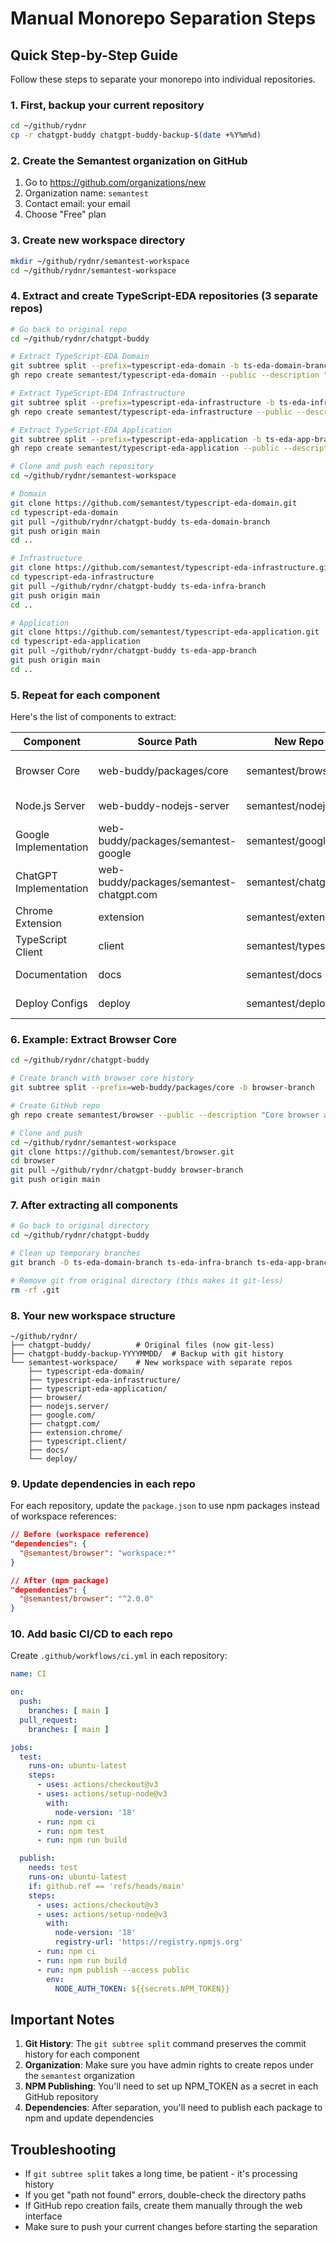 # Manual Monorepo Separation Steps

## Quick Step-by-Step Guide

Follow these steps to separate your monorepo into individual repositories.

### 1. First, backup your current repository

```bash
cd ~/github/rydnr
cp -r chatgpt-buddy chatgpt-buddy-backup-$(date +%Y%m%d)
```

### 2. Create the Semantest organization on GitHub

1. Go to https://github.com/organizations/new
2. Organization name: `semantest`
3. Contact email: your email
4. Choose "Free" plan

### 3. Create new workspace directory

```bash
mkdir ~/github/rydnr/semantest-workspace
cd ~/github/rydnr/semantest-workspace
```

### 4. Extract and create TypeScript-EDA repositories (3 separate repos)

```bash
# Go back to original repo
cd ~/github/rydnr/chatgpt-buddy

# Extract TypeScript-EDA Domain
git subtree split --prefix=typescript-eda-domain -b ts-eda-domain-branch
gh repo create semantest/typescript-eda-domain --public --description "Core domain primitives for event-driven architecture"

# Extract TypeScript-EDA Infrastructure
git subtree split --prefix=typescript-eda-infrastructure -b ts-eda-infra-branch
gh repo create semantest/typescript-eda-infrastructure --public --description "Infrastructure adapters for TypeScript-EDA"

# Extract TypeScript-EDA Application
git subtree split --prefix=typescript-eda-application -b ts-eda-app-branch
gh repo create semantest/typescript-eda-application --public --description "Application layer orchestration for TypeScript-EDA"

# Clone and push each repository
cd ~/github/rydnr/semantest-workspace

# Domain
git clone https://github.com/semantest/typescript-eda-domain.git
cd typescript-eda-domain
git pull ~/github/rydnr/chatgpt-buddy ts-eda-domain-branch
git push origin main
cd ..

# Infrastructure
git clone https://github.com/semantest/typescript-eda-infrastructure.git
cd typescript-eda-infrastructure
git pull ~/github/rydnr/chatgpt-buddy ts-eda-infra-branch
git push origin main
cd ..

# Application
git clone https://github.com/semantest/typescript-eda-application.git
cd typescript-eda-application
git pull ~/github/rydnr/chatgpt-buddy ts-eda-app-branch
git push origin main
cd ..
```

### 5. Repeat for each component

Here's the list of components to extract:

| Component | Source Path | New Repo Name | Description |
|-----------|------------|---------------|-------------|
| Browser Core | web-buddy/packages/core | semantest/browser | Core browser automation framework |
| Node.js Server | web-buddy-nodejs-server | semantest/nodejs.server | Node.js server for Semantest |
| Google Implementation | web-buddy/packages/semantest-google | semantest/google.com | Google search automation |
| ChatGPT Implementation | web-buddy/packages/semantest-chatgpt.com | semantest/chatgpt.com | ChatGPT automation |
| Chrome Extension | extension | semantest/extension.chrome | Chrome extension |
| TypeScript Client | client | semantest/typescript.client | TypeScript client SDK |
| Documentation | docs | semantest/docs | Documentation site |
| Deploy Configs | deploy | semantest/deploy | Deployment configurations |

### 6. Example: Extract Browser Core

```bash
cd ~/github/rydnr/chatgpt-buddy

# Create branch with browser core history
git subtree split --prefix=web-buddy/packages/core -b browser-branch

# Create GitHub repo
gh repo create semantest/browser --public --description "Core browser automation framework"

# Clone and push
cd ~/github/rydnr/semantest-workspace
git clone https://github.com/semantest/browser.git
cd browser
git pull ~/github/rydnr/chatgpt-buddy browser-branch
git push origin main
```

### 7. After extracting all components

```bash
# Go back to original directory
cd ~/github/rydnr/chatgpt-buddy

# Clean up temporary branches
git branch -D ts-eda-domain-branch ts-eda-infra-branch ts-eda-app-branch browser-branch nodejs-server-branch # etc...

# Remove git from original directory (this makes it git-less)
rm -rf .git
```

### 8. Your new workspace structure

```
~/github/rydnr/
├── chatgpt-buddy/          # Original files (now git-less)
├── chatgpt-buddy-backup-YYYYMMDD/  # Backup with git history
└── semantest-workspace/    # New workspace with separate repos
    ├── typescript-eda-domain/
    ├── typescript-eda-infrastructure/
    ├── typescript-eda-application/
    ├── browser/
    ├── nodejs.server/
    ├── google.com/
    ├── chatgpt.com/
    ├── extension.chrome/
    ├── typescript.client/
    ├── docs/
    └── deploy/
```

### 9. Update dependencies in each repo

For each repository, update the `package.json` to use npm packages instead of workspace references:

```json
// Before (workspace reference)
"dependencies": {
  "@semantest/browser": "workspace:*"
}

// After (npm package)
"dependencies": {
  "@semantest/browser": "^2.0.0"
}
```

### 10. Add basic CI/CD to each repo

Create `.github/workflows/ci.yml` in each repository:

```yaml
name: CI

on:
  push:
    branches: [ main ]
  pull_request:
    branches: [ main ]

jobs:
  test:
    runs-on: ubuntu-latest
    steps:
      - uses: actions/checkout@v3
      - uses: actions/setup-node@v3
        with:
          node-version: '18'
      - run: npm ci
      - run: npm test
      - run: npm run build

  publish:
    needs: test
    runs-on: ubuntu-latest
    if: github.ref == 'refs/heads/main'
    steps:
      - uses: actions/checkout@v3
      - uses: actions/setup-node@v3
        with:
          node-version: '18'
          registry-url: 'https://registry.npmjs.org'
      - run: npm ci
      - run: npm run build
      - run: npm publish --access public
        env:
          NODE_AUTH_TOKEN: ${{secrets.NPM_TOKEN}}
```

## Important Notes

1. **Git History**: The `git subtree split` command preserves the commit history for each component
2. **Organization**: Make sure you have admin rights to create repos under the `semantest` organization
3. **NPM Publishing**: You'll need to set up NPM_TOKEN as a secret in each GitHub repository
4. **Dependencies**: After separation, you'll need to publish each package to npm and update dependencies

## Troubleshooting

- If `git subtree split` takes a long time, be patient - it's processing history
- If you get "path not found" errors, double-check the directory paths
- If GitHub repo creation fails, create them manually through the web interface
- Make sure to push your current changes before starting the separation